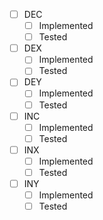 
- [ ] DEC
	- [ ] Implemented
	- [ ] Tested
- [ ] DEX
	- [ ] Implemented
	- [ ] Tested
- [ ] DEY
	- [ ] Implemented
	- [ ] Tested
- [ ] INC
	- [ ] Implemented
	- [ ] Tested
- [ ] INX
	- [ ] Implemented
	- [ ] Tested
- [ ] INY
	- [ ] Implemented
	- [ ] Tested